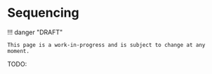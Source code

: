 # Sequencing

!!! danger "DRAFT"

    This page is a work-in-progress and is subject to change at any moment.

TODO:

<!-- LINKS -->
